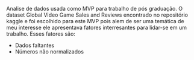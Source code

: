 Analise de dados usada como MVP para trabalho de pós graduação.
O dataset Global Video Game Sales and Reviews encontrado no repositório kaggle e foi escolhido
para este MVP pois alem de ser uma temática de meu interesse ele apresentava fatores interresantes para 
lidar-se em um trabalho. Esses fatores são:
*   Dados faltantes
*   Números não normalizados
